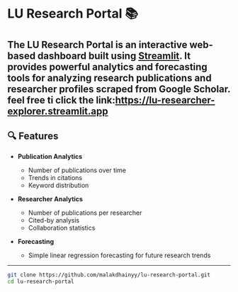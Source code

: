 # LU Research Portal 📚

The **LU Research Portal** is an interactive web-based dashboard built using [Streamlit](https://streamlit.io/). It provides powerful analytics and forecasting tools for analyzing research publications and researcher profiles scraped from Google Scholar.
feel free ti click the link:https://lu-researcher-explorer.streamlit.app
---

## 🔍 Features

- **Publication Analytics**
  - Number of publications over time
  - Trends in citations
  - Keyword distribution

- **Researcher Analytics**
  - Number of publications per researcher
  - Cited-by analysis
  - Collaboration statistics

- **Forecasting**
  - Simple linear regression forecasting for future research trends

---

```bash
git clone https://github.com/malakdhainyy/lu-research-portal.git
cd lu-research-portal

